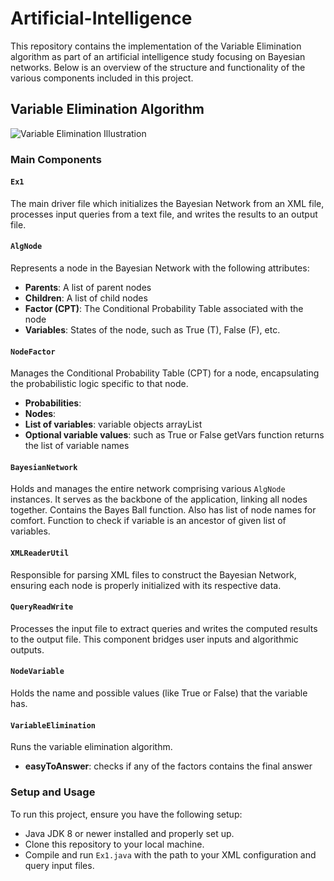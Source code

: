 # Artificial-Intelligence

This repository contains the implementation of the Variable Elimination algorithm as part of an artificial intelligence study focusing on Bayesian networks. Below is an overview of the structure and functionality of the various components included in this project.

## Variable Elimination Algorithm
![Variable Elimination Illustration](https://github.com/Noa-Nussbaum/Artificial-Intelligence/assets/76524924/db52b7b8-e914-4c40-854c-83a90e861b92)

### Main Components

#### `Ex1`
The main driver file which initializes the Bayesian Network from an XML file, processes input queries from a text file, and writes the results to an output file.

#### `AlgNode`
Represents a node in the Bayesian Network with the following attributes:
- **Parents**: A list of parent nodes
- **Children**: A list of child nodes
- **Factor (CPT)**: The Conditional Probability Table associated with the node
- **Variables**: States of the node, such as True (T), False (F), etc.

#### `NodeFactor`
Manages the Conditional Probability Table (CPT) for a node, encapsulating the probabilistic logic specific to that node.
- **Probabilities**:
- **Nodes**:
- **List of variables**: variable objects arrayList
- **Optional variable values**: such as True or False
getVars function returns the list of variable names

#### `BayesianNetwork`
Holds and manages the entire network comprising various `AlgNode` instances. It serves as the backbone of the application, linking all nodes together. Contains the Bayes Ball function. Also has list of node names for comfort. Function to check if variable is an ancestor of given list of variables.

#### `XMLReaderUtil`
Responsible for parsing XML files to construct the Bayesian Network, ensuring each node is properly initialized with its respective data.

#### `QueryReadWrite`
Processes the input file to extract queries and writes the computed results to the output file. This component bridges user inputs and algorithmic outputs.

#### `NodeVariable`
Holds the name and possible values (like True or False) that the variable has.

#### `VariableElimination`
Runs the variable elimination algorithm. 
- **easyToAnswer**: checks if any of the factors contains the final answer


### Setup and Usage
To run this project, ensure you have the following setup:
- Java JDK 8 or newer installed and properly set up.
- Clone this repository to your local machine.
- Compile and run `Ex1.java` with the path to your XML configuration and query input files.
